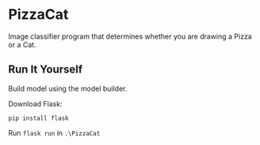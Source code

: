 # PizzaCat
Image classifier program that determines whether you are drawing a Pizza or a Cat.

## Run It Yourself

Build model using the model builder.

Download Flask:
```
pip install flask
```

Run ```flask run``` in ```.\PizzaCat```

